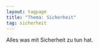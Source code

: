 ```yaml
---
layout: tagpage
title: "Thema: Sicherheit"
tag: sicherheit
---
```


Alles was mit Sicherheit zu tun hat.
